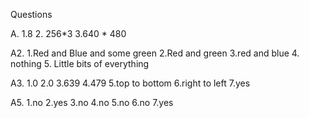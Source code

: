 Questions

A.
1.8
2. 256*3
3.640 * 480

A2.
1.Red and Blue and some green
2.Red and green
3.red and blue
4. nothing
5. Little bits of everything

A3.
1.0
2.0
3.639
4.479
5.top to bottom
6.right to left
7.yes

A5.
1.no
2.yes
3.no
4.no
5.no
6.no
7.yes
